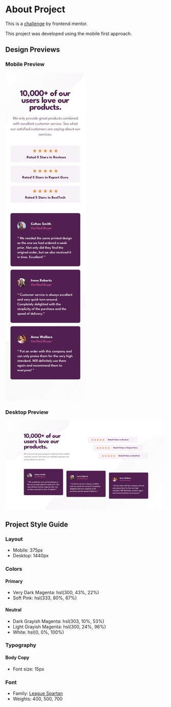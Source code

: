 # About Project

This is a [challenge](https://www.frontendmentor.io/challenges/social-proof-section-6e0qTv_bA) by frontend mentor.

This project was developed using the mobile first approach.


## Design Previews

### Mobile Preview
![Mobile design](/social-proof/designs/mobile-design.jpg)

### Desktop Preview
![Desktop design](/social-proof/designs/desktop-design.jpg)


## Project Style Guide

### Layout
- Mobile: 375px
- Desktop: 1440px

### Colors
#### Primary
- Very Dark Magenta: hsl(300, 43%, 22%)
- Soft Pink: hsl(333, 80%, 67%)

#### Neutral
- Dark Grayish Magenta: hsl(303, 10%, 53%)
- Light Grayish Magenta: hsl(300, 24%, 96%)
- White: hsl(0, 0%, 100%)

### Typography
#### Body Copy
- Font size: 15px

### Font

- Family:  [League Spartan](https://fonts.google.com/specimen/League+Spartan)
- Weights:  400, 500, 700